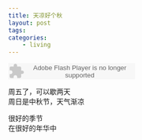 ```yaml
---
title: 天凉好个秋
layout: post
tags:
categories:
    - living
---
```


<embed src="http://www.xiami.com/widget/19283709_1769063607/singlePlayer.swf" type="application/x-shockwave-flash" width="257" height="33" wmode="transparent"></embed>

周五了，可以歇两天   
周日是中秋节，天气渐凉   

很好的季节   
在很好的年华中   

